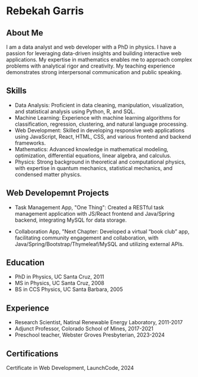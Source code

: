 # Rebekah Garris


About Me
-
I am a data analyst and web developer with a PhD in physics. I have a passion for leveraging data-driven insights and building interactive web applications. My expertise in mathematics enables me to approach complex problems with analytical rigor and creativity. My teaching experience demonstrates strong interpersonal communication and public speaking.

Skills
-
* Data Analysis: Proficient in data cleaning, manipulation, visualization, and statistical analysis using Python, R, and SQL.
* Machine Learning: Experience with machine learning algorithms for classification, regression, clustering, and natural language processing.
* Web Development: Skilled in developing responsive web applications using JavaScript, React, HTML, CSS, and various frontend and backend frameworks.
* Mathematics: Advanced knowledge in mathematical modeling, optimization, differential equations, linear algebra, and calculus.
* Physics: Strong background in theoretical and computational physics, with expertise in quantum mechanics, statistical mechanics, and condensed matter physics.

Web Developemnt Projects
-
* Task Management App, "One Thing": Created a RESTful task management application with JS/React frontend and Java/Spring backend, integrating MySQL for data storage.

* Collaboration App, "Next Chapter: Developed a virtual “book club” app, facilitating community engagement and collaboration, with Java/Spring/Bootstrap/Thymeleaf/MySQL and utilizing external APIs.

Education
-
* PhD in Physics, UC Santa Cruz, 2011
* MS in Physics, UC Santa Cruz, 2008
* BS in CCS Physics, UC Santa Barbara, 2005

Experience
--------------
* Research Scientist, Natinal Renewable Energy Laboratory, 2011-2017
* Adjunct Professor, Colorado School of Mines, 2017-2021
* Preschool teacher, Webster Groves Presbyterian, 2023-2024

Certifications
--------------
Certificate in Web Development, LaunchCode, 2024

